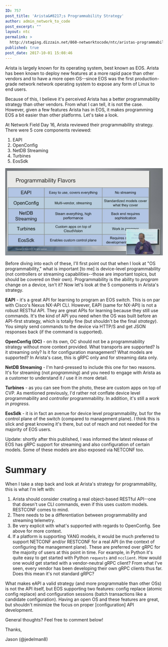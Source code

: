 ```yaml
---
ID: 757
post_title: 'Arista&#8217;s Programmability Strategy'
author: admin_network_to_code
post_excerpt: ""
layout: ntc
permalink: >
  http://staging.dizzain.net/860-networktocode/ntc/aristas-programmability-strategy/
published: true
post_date: 2017-10-01 15:08:46
---
```

Arista is largely known for its operating system, best known as EOS. Arista has been known to deploy new features at a more rapid pace than other vendors and to have a more open OS--since EOS was the first production-grade network network operating system to expose any form of Linux to end users.

Because of this, I believe it's perceived Arista has a better programmability strategy than other vendors. From what I can tell, it is not the case. However, given a few features Arista has in EOS, it makes programming EOS a bit easier than other platforms. Let's take a look.

At Network Field Day 16, Arista reviewed their programmability strategy. There were 5 core components reviewed:

1.  EAPI
2.  OpenConfig
3.  NetDB Streaming
4.  Turbines
5.  EosSdk

![Arista Programmability Strategy][1]

Before diving into each of these, I'll first point out that when I look at "OS programmability," what is important [to me] is device-level programmability (not controllers or streaming capabilities--those are important topics, but should be covered on their own). Programmability is the ability to *program* change on a device, isn't it? Now let's look at the 5 components in Arista's strategy.

**EAPI** - it's a great API for learning to program an EOS switch. This is on par with Cisco's Nexus NX-API CLI. However, EAPI (same for NX-API) is not a robust RESTful API. They are great APIs for learning because they still use commands. It's the kind of API you need when the OS was built before an API-first strategy, which is totally fine (but shouldn't be the final *strategy*). You simply send commands to the device via HTTP/S and get JSON responses back (if the command is supported).

**OpenConfig (OC)** - on its own, OC should not be a programmability strategy without more context provided. What transports are supported? Is it streaming only? Is it for configuration management? What models are supported? In Arista's case, this is gRPC only and for streaming data only.

**NetDB Streaming** - I'm hard-pressed to include this one for two reasons. It's for streaming (not *programming*) and you need to engage with Arista as a customer to understand it / use it in more detail.

**Turbines** - as you can see from the photo, these are custom apps on top of CVP. As mentioned previously, I'd rather not conflate device level programmability and *controller* programmability. In addition, it's still a *work in progress*.

**EosSdk** - it is in fact an avenue for device level programmability, but for the control plane of the switch (compared to management plane). I think this is slick and great knowing it's there, but out of reach and not needed for the majority of EOS users.

Update: shortly after this published, I was informed the latest release of EOS has gRPC support for streaming and also configuration of certain models. Some of these models are also exposed via NETCONF too.

# Summary

When I take a step back and look at Arista's strategy for programmability, this is what I'm left with:

1.  Arista should consider creating a real object-based RESTful API--one that doesn't use CLI commands, even if this uses custom models. RESTCONF comes to mind.
2.  There needs to be a differentiation between programmability and streaming telemetry.
3.  Be very explicit with what's supported with regards to OpenConfig. See above for more context.
4.  If a platform is supporting YANG models, it would be much preferred to support NETCONF and/or RESTCONF for a real API (in the context of configuring the management plane). These are preferred over gRPC for the majority of users at this point in time. For example, in Python it's quite easy to get started with Python `requests` and `ncclient`. How would one would get started with a vendor-neutral gRPC client? From what I've seen, every vendor has been developing their own gRPC clients thus far. Does this mean it's not standard gRPC?

What makes eAPI a valid strategy (and more programmable than other OSs) is not the API itself, but EOS supporting two features: config replace (atomic config replace) and configuration sessions (batch transactions like a candidate configuration). Having an open OS and these features are great, but shouldn't minimize the focus on proper [configuration] API development.

General thoughts? Feel free to comment below!

Thanks,

Jason (@jedelman8)

 [1]: /img/arista-nfd16.PNG